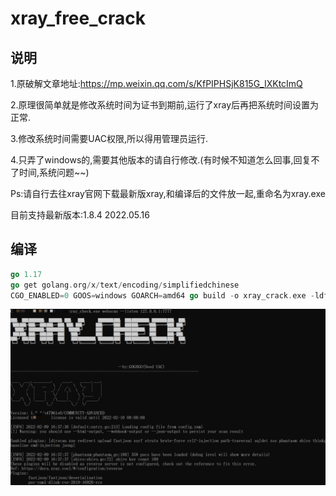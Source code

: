 # xray_free_crack

## 说明

1.原破解文章地址:https://mp.weixin.qq.com/s/KfPIPHSjK815G_IXKtcImQ

2.原理很简单就是修改系统时间为证书到期前,运行了xray后再把系统时间设置为正常.

3.修改系统时间需要UAC权限,所以得用管理员运行.

4.只弄了windows的,需要其他版本的请自行修改.(有时候不知道怎么回事,回复不了时间,系统问题~~)

Ps:请自行去往xray官网下载最新版xray,和编译后的文件放一起,重命名为xray.exe

目前支持最新版本:1.8.4
2022.05.16
## 编译

```go
go 1.17
go get golang.org/x/text/encoding/simplifiedchinese
CGO_ENABLED=0 GOOS=windows GOARCH=amd64 go build -o xray_crack.exe -ldflags "-w -s" --trimpath xray.go
```

![xary](./xary.png)
